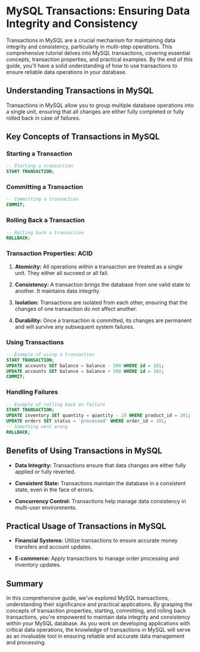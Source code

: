 # MySQL Transactions: Ensuring Data Integrity and Consistency

Transactions in MySQL are a crucial mechanism for maintaining data integrity and consistency, particularly in multi-step operations. This comprehensive tutorial delves into MySQL transactions, covering essential concepts, transaction properties, and practical examples. By the end of this guide, you'll have a solid understanding of how to use transactions to ensure reliable data operations in your database.

## Understanding Transactions in MySQL

Transactions in MySQL allow you to group multiple database operations into a single unit, ensuring that all changes are either fully completed or fully rolled back in case of failures.

## Key Concepts of Transactions in MySQL

### Starting a Transaction

```sql
-- Starting a transaction
START TRANSACTION;
```

### Committing a Transaction

```sql
-- Committing a transaction
COMMIT;
```

### Rolling Back a Transaction

```sql
-- Rolling back a transaction
ROLLBACK;
```

### Transaction Properties: ACID

1. **Atomicity:** All operations within a transaction are treated as a single unit. They either all succeed or all fail.

2. **Consistency:** A transaction brings the database from one valid state to another. It maintains data integrity.

3. **Isolation:** Transactions are isolated from each other, ensuring that the changes of one transaction do not affect another.

4. **Durability:** Once a transaction is committed, its changes are permanent and will survive any subsequent system failures.

### Using Transactions

```sql
-- Example of using a transaction
START TRANSACTION;
UPDATE accounts SET balance = balance - 500 WHERE id = 101;
UPDATE accounts SET balance = balance + 500 WHERE id = 102;
COMMIT;
```

### Handling Failures

```sql
-- Example of rolling back on failure
START TRANSACTION;
UPDATE inventory SET quantity = quantity - 10 WHERE product_id = 201;
UPDATE orders SET status = 'processed' WHERE order_id = 301;
-- Something went wrong
ROLLBACK;
```

## Benefits of Using Transactions in MySQL

- **Data Integrity:** Transactions ensure that data changes are either fully applied or fully reverted.

- **Consistent State:** Transactions maintain the database in a consistent state, even in the face of errors.

- **Concurrency Control:** Transactions help manage data consistency in multi-user environments.

## Practical Usage of Transactions in MySQL

- **Financial Systems:** Utilize transactions to ensure accurate money transfers and account updates.

- **E-commerce:** Apply transactions to manage order processing and inventory updates.

## Summary

In this comprehensive guide, we've explored MySQL transactions, understanding their significance and practical applications. By grasping the concepts of transaction properties, starting, committing, and rolling back transactions, you're empowered to maintain data integrity and consistency within your MySQL database. As you work on developing applications with critical data operations, the knowledge of transactions in MySQL will serve as an invaluable tool in ensuring reliable and accurate data management and processing.